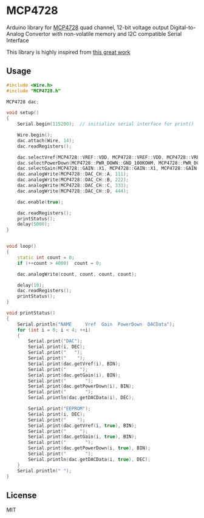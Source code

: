 # MCP4728
Arduino library for [MCP4728](https://www.microchip.com/wwwproducts/en/MCP4728) quad channel, 12-bit voltage output Digital-to-Analog Convertor with non-volatile memory and I2C compatible Serial Interface

This library is highly inspired from [this great work](https://github.com/BenoitSchillings/mcp4728/tree/master/examples/BasicUse)

## Usage

```C++
#include <Wire.h>
#include "MCP4728.h"

MCP4728 dac;

void setup()
{
    Serial.begin(115200);  // initialize serial interface for print()

    Wire.begin();
    dac.attach(Wire, 14);
    dac.readRegisters();

    dac.selectVref(MCP4728::VREF::VDD, MCP4728::VREF::VDD, MCP4728::VREF::INTERNAL_2_8V, MCP4728::VREF::INTERNAL_2_8V);
    dac.selectPowerDown(MCP4728::PWR_DOWN::GND_100KOHM, MCP4728::PWR_DOWN::GND_100KOHM, MCP4728::PWR_DOWN::GND_500KOHM, MCP4728::PWR_DOWN::GND_500KOHM);
    dac.selectGain(MCP4728::GAIN::X1, MCP4728::GAIN::X1, MCP4728::GAIN::X2, MCP4728::GAIN::X2);
    dac.analogWrite(MCP4728::DAC_CH::A, 111);
    dac.analogWrite(MCP4728::DAC_CH::B, 222);
    dac.analogWrite(MCP4728::DAC_CH::C, 333);
    dac.analogWrite(MCP4728::DAC_CH::D, 444);

    dac.enable(true);

    dac.readRegisters();
    printStatus();
    delay(5000);
}


void loop()
{
    static int count = 0;
    if (++count > 4000)  count = 0;

    dac.analogWrite(count, count, count, count);

    delay(10);
    dac.readRegisters();
    printStatus();
}

void printStatus()
{
    Serial.println("NAME     Vref  Gain  PowerDown  DACData");
    for (int i = 0; i < 4; ++i)
    {
        Serial.print("DAC");
        Serial.print(i, DEC);
        Serial.print("   ");
        Serial.print("    ");
        Serial.print(dac.getVref(i), BIN);
        Serial.print("     ");
        Serial.print(dac.getGain(i), BIN);
        Serial.print("       ");
        Serial.print(dac.getPowerDown(i), BIN);
        Serial.print("       ");
        Serial.println(dac.getDACData(i), DEC);

        Serial.print("EEPROM");
        Serial.print(i, DEC);
        Serial.print("    ");
        Serial.print(dac.getVref(i, true), BIN);
        Serial.print("     ");
        Serial.print(dac.getGain(i, true), BIN);
        Serial.print("       ");
        Serial.print(dac.getPowerDown(i, true), BIN);
        Serial.print("       ");
        Serial.println(dac.getDACData(i, true), DEC);
    }
    Serial.println(" ");
}
```

## License

MIT
